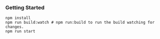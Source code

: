 ### Getting Started

```
npm install
npm run build:watch # npm run:build to run the build watching for changes.
npm run start
```
